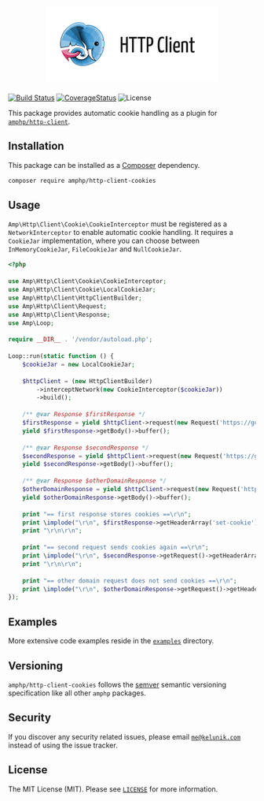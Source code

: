 <h1 align="center"><img src="https://raw.githubusercontent.com/amphp/logo/master/repos/http-client.png?v=05-11-2019" alt="HTTP Client" width="350"></h1>

[![Build Status](https://img.shields.io/travis/amphp/http-client-cookies/master.svg?style=flat-square)](https://travis-ci.org/amphp/http-client-cookies)
[![CoverageStatus](https://img.shields.io/coveralls/amphp/http-client-cookies/master.svg?style=flat-square)](https://coveralls.io/github/amphp/http-client-cookies?branch=master)
![License](https://img.shields.io/badge/license-MIT-blue.svg?style=flat-square)

This package provides automatic cookie handling as a plugin for [`amphp/http-client`](https://github.com/amphp/http-client).

## Installation

This package can be installed as a [Composer](https://getcomposer.org/) dependency.

```bash
composer require amphp/http-client-cookies
```

## Usage

`Amp\Http\Client\Cookie\CookieInterceptor` must be registered as a `NetworkInterceptor` to enable automatic cookie handling.
It requires a `CookieJar` implementation, where you can choose between `InMemoryCookieJar`, `FileCookieJar` and `NullCookieJar`.

```php
<?php

use Amp\Http\Client\Cookie\CookieInterceptor;
use Amp\Http\Client\Cookie\LocalCookieJar;
use Amp\Http\Client\HttpClientBuilder;
use Amp\Http\Client\Request;
use Amp\Http\Client\Response;
use Amp\Loop;

require __DIR__ . '/vendor/autoload.php';

Loop::run(static function () {
    $cookieJar = new LocalCookieJar;

    $httpClient = (new HttpClientBuilder)
        ->interceptNetwork(new CookieInterceptor($cookieJar))
        ->build();

    /** @var Response $firstResponse */
    $firstResponse = yield $httpClient->request(new Request('https://google.com/'));
    yield $firstResponse->getBody()->buffer();

    /** @var Response $secondResponse */
    $secondResponse = yield $httpClient->request(new Request('https://google.com/'));
    yield $secondResponse->getBody()->buffer();

    /** @var Response $otherDomainResponse */
    $otherDomainResponse = yield $httpClient->request(new Request('https://amphp.org/'));
    yield $otherDomainResponse->getBody()->buffer();

    print "== first response stores cookies ==\r\n";
    print \implode("\r\n", $firstResponse->getHeaderArray('set-cookie'));
    print "\r\n\r\n";

    print "== second request sends cookies again ==\r\n";
    print \implode("\r\n", $secondResponse->getRequest()->getHeaderArray('cookie'));
    print "\r\n\r\n";

    print "== other domain request does not send cookies ==\r\n";
    print \implode("\r\n", $otherDomainResponse->getRequest()->getHeaderArray('cookie'));
});
```

## Examples

More extensive code examples reside in the [`examples`](./examples) directory.

## Versioning

`amphp/http-client-cookies` follows the [semver](http://semver.org/) semantic versioning specification like all other `amphp` packages.

## Security

If you discover any security related issues, please email [`me@kelunik.com`](mailto:me@kelunik.com) instead of using the issue tracker.

## License

The MIT License (MIT). Please see [`LICENSE`](./LICENSE) for more information.
